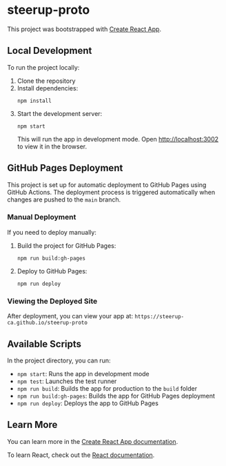 # steerup-proto

This project was bootstrapped with [Create React App](https://github.com/facebook/create-react-app).

## Local Development

To run the project locally:

1. Clone the repository
2. Install dependencies:
   ```
   npm install
   ```
3. Start the development server:
   ```
   npm start
   ```
   This will run the app in development mode. Open [http://localhost:3002](http://localhost:3002) to view it in the browser.

## GitHub Pages Deployment

This project is set up for automatic deployment to GitHub Pages using GitHub Actions. The deployment process is triggered automatically when changes are pushed to the `main` branch.

### Manual Deployment

If you need to deploy manually:

1. Build the project for GitHub Pages:
   ```
   npm run build:gh-pages
   ```
2. Deploy to GitHub Pages:
   ```
   npm run deploy
   ```

### Viewing the Deployed Site

After deployment, you can view your app at: `https://steerup-ca.github.io/steerup-proto`

## Available Scripts

In the project directory, you can run:

- `npm start`: Runs the app in development mode
- `npm test`: Launches the test runner
- `npm run build`: Builds the app for production to the `build` folder
- `npm run build:gh-pages`: Builds the app for GitHub Pages deployment
- `npm run deploy`: Deploys the app to GitHub Pages

## Learn More

You can learn more in the [Create React App documentation](https://facebook.github.io/create-react-app/docs/getting-started).

To learn React, check out the [React documentation](https://reactjs.org/).
